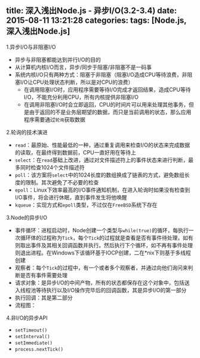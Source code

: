 title: 深入浅出Node.js - 异步I/O(3.2-3.4)
date: 2015-08-11 13:21:28
categories:
tags:  [Node.js, 深入浅出Node.js]
---

1.异步I/O与非阻塞I/O
- 异步与非阻塞都能达到并行I/O的目的
- 从计算机内核I/O而言，异步/同步于阻塞/非阻塞不是一码事
- 系统内核I/O只有两种方式：阻塞于非阻塞（阻塞I/O造成CPU等待浪费，非阻塞I/O让CPU处理状态判断，所以是对CPU的浪费）
    - 在调用阻塞I/O时，应用程序需要等待I/O完成才返回结果，造成CPU等待I/O，不能充分利用CPU，所有内核提供非阻塞I/O
    - 在调用非阻塞I/O时会立即返回，CPU的时间片可以用来处理其他事务，但是由于返回的不是业务层期望的数据，而只是当前调用的状态，那么应用程序需要通过`轮询`获取数据<!--more-->

2.轮询的技术演进
- `read`：最原始、性能最低的一种，通过重复调用来检查I/O的状态来完成数据的读取，在最终得到数据前，CPU一直好用在等待上
- `select`：在`read`基础上改进，通过对文件描述符上的事件状态来进行判断，最多同时检查1024个文件描述符
- `poll`：该方案将`select`中的1024长度的数组换成了链表的方式，避免数组长度的限制。其次避免了不必要的检查
- `epoll`：Linux下效率最高的I/O事件通知机制，在进入轮询时如果没有检查到I/O事件，将会进行休眠，直到事件发生将他唤醒
- `kqueue`：实现方式和`epoll`类型，不过仅在`FreeBSD`系统下存在

3.Node的异步I/O
- 事件循环：进程启动时，Node创建一个类型与`while(true)`的循环，每执行一次循环体的过程称为`Tick`，每个`Tick`的过程就是查看是否有事件待处理，如有则取出事件及其相关回调函数并执行。然后执行下个循环，如不再有事件处理则退出进程。在Windows下该循环基于IOCP创建，二在*nix下则基于多线程创建
- 观察者：每个`Tick`的过程中，有一个或者多个观察者，并通过向他们询问来判断是否有事件需要处理
- 请求对象：是异步I/O的中间产物，所有的状态都保存在这个对象中，包括送入线程池等待执行以及I/O操作完毕后的回调函数，其是异步I/O的第一部分
- 执行回调：其是第二部分
- 流程图：

4.非I/O的异步API
- `setTimeout()`
- `setInterval()`
- `setImmediate()`
- `process.nextTick()`



